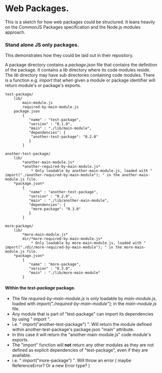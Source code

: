 # Web Packages.

This is a sketch for how web packages could be structured. It leans heavily on the CommonJS Packages specification and the Node.js modules approach.

### Stand alone JS only packages.
This demonstrates how they could be laid out in their repository.

A package directory contains a *package.json* file that contains the definition of the package.
It contains a *lib* directory where its code modules reside.
The *lib* directory may have sub directories containing code modules.
There is a function e.g. *import* that when given a module or package identifier will return module's or package's exports.

	test-package/
		lib/
			main-module.js
			required-by-main-module.js			
		package.json
			{
			   "name" : "test-package",
			   "version" : "0.1.0",
			   "main" : "./lib/main-module",
			   "dependencies": {
				"another-test-package": "0.2.0"
			   }
			}

	another-test-package/
		lib/
			*another-main-module.js*
			*another-required-by-main-module.js*			
				* Only loadable by another-main-module.js, loaded with " import("./another-required-by-main-module"); " in the another-main-module.js file.
		*package.json*
			{
			   "name" : "another-test-package",
			   "version" : "0.2.0",
			   "main" : "./lib/another-main-module",
			   "dependencies": {
				"more-package": "0.3.0"
			   }
			}

	more-package/
		lib/
			*more-main-module.js*
			dir/*more-required-by-main-module.js*			
				* Only loadable by more-main-module.js, loaded with " import("./dir/more-required-by-main-module"); " in the more-main-module.js file.
		*package.json*
			{
			   "name" : "more-package",
			   "version" : "0.3.0",
			   "main" : "./lib/more-main-module"
			}

#### Within the *test-package* package.

* The file *required-by-main-module.js* is only loadable by *main-module.js*, loaded with *import("./required-by-main-module");* in the *main-module.js* file.
* Any module that is part of "test-package" can import its dependencies by using " import ".
* i.e. " import("another-test-package") ". Will return the module defined within another-test-package's package.json "main" attribute.
* In this case it will return the "another-main-module.js" code module's exports.
* The "import" function will **not** return any other modules as they are not defined as explicit dependencies of "test-package", even if they are available.
* i.e. " import("more-package") ". Will throw an error ( maybe ReferenceError? Or a new Error type? )
			